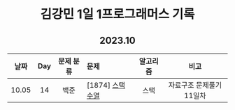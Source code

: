 <div align="center">
  
# 김강민 1일 1프로그래머스 기록
## 2023.10

| 날짜  | Day | 문제 분류 | 문제                                | 알고리즘 |           비고           |
| :---: | :-: | :-------: | :---------------------------------- | :------: | :----------------------: |
| 10.05 | 14  |   백준    | [1874] [스택 수열](./Week_01/1006/) |   스택   | 자료구조 문제풀기 11일차 |

</div>
